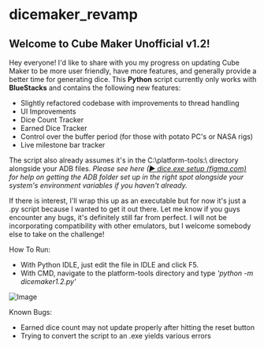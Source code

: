 # dicemaker_revamp

## Welcome to Cube Maker Unofficial v1.2!

Hey everyone! I'd like to share with you my progress on updating Cube Maker to be more user friendly, have more features, and generally provide a better time for generating dice. This **Python** script currently only works with **BlueStacks** and contains the following new features:
- Slightly refactored codebase with improvements to thread handling
- UI Improvements
- Dice Count Tracker
- Earned Dice Tracker
- Control over the buffer period (for those with potato PC's or NASA rigs)
- Live milestone bar tracker

The script also already assumes it's in the C:\platform-tools:\ directory alongside your ADB files. 
*Please see here ([▶ dice.exe setup (figma.com)](https://www.figma.com/proto/2d3icPqyv5V8ow4EWgOmvl/Untitled?type=design&node-id=124-84&t=oXRlJ0X4ydqPNtpJ-0&scaling=min-zoom&page-id=0%3A1) for help on getting the ADB folder set up in the right spot alongside your system's environment variables if you haven't already.* 

If there is interest, I'll wrap this up as an executable but for now it's just a .py script because I wanted to get it out there. Let me know if you guys encounter any bugs, it's definitely still far from perfect. I will not be incorporating compatibility with other emulators, but I welcome somebody else to take on the challenge!

How To Run:
- With Python IDLE, just edit the file in IDLE and click F5.
- With CMD, navigate to the platform-tools directory and type *'python -m dicemaker1.2.py'*

![Image](https://i.imgur.com/zzqATr5.png)


Known Bugs:
- Earned dice count may not update properly after hitting the reset button
- Trying to convert the script to an .exe yields various errors
